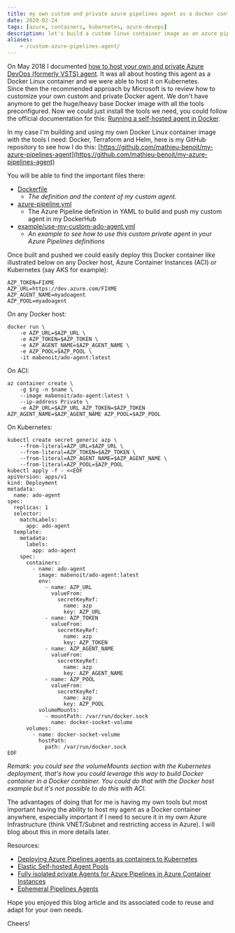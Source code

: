 ```yaml
---
title: my own custom and private azure pipelines agent as a docker container
date: 2020-02-24
tags: [azure, containers, kubernetes, azure-devops]
description: let's build a custom linux container image as an azure pipelines agent
aliases:
    - /custom-azure-pipelines-agent/
---
```

On May 2018 I documented [how to host your own and private Azure DevOps (formerly VSTS) agent](https://alwaysupalwayson.blogspot.com/2018/05/host-your-private-vsts-linux-agent-in.html). It was all about hosting this agent as a Docker Linux container and we were able to host it on Kubernetes.  
Since then the recommended approach by Microsoft is to review how to customize your own custom and private Docker agent. We don't have anymore to get the huge/heavy base Docker image with all the tools preconfigured. Now we could just install the tools we need, you could follow the official documentation for this: [Running a self-hosted agent in Docker](https://docs.microsoft.com/azure/devops/pipelines/agents/docker#linux).

In my case I'm building and using my own Docker Linux container image with the tools I need: Docker, Terraform and Helm, here is my GitHub repository to see how I do this: [https://github.com/mathieu-benoit/my-azure-pipelines-agent](https://github.com/mathieu-benoit/my-azure-pipelines-agent)

You will be able to find the important files there:
- [Dockerfile](https://github.com/mathieu-benoit/my-azure-pipelines-agent/blob/master/Dockerfile)
    - _The definition and the content of my custom agent._
- [azure-pipeline.yml](https://github.com/mathieu-benoit/my-azure-pipelines-agent/blob/master/azure-pipeline.yml)
    - The Azure Pipeline definition in YAML to build and push my custom agent in my DockerHub
- [example/use-my-custom-ado-agent.yml](https://github.com/mathieu-benoit/my-azure-pipelines-agent/blob/master/example/use-my-custom-ado-agent.yml)
    -  _An example to see how to use this custom private agent in your Azure Pipelines definitions_

Once built and pushed we could easily deploy this Docker container like illustrated below on any Docker host, Azure Container Instances (ACI) or Kubernetes (say AKS for example):
```
AZP_TOKEN=FIXME
AZP_URL=https://dev.azure.com/FIXME
AZP_AGENT_NAME=myadoagent
AZP_POOL=myadoagent
```

On any Docker host:
```
docker run \
    -e AZP_URL=$AZP_URL \
    -e AZP_TOKEN=$AZP_TOKEN \
    -e AZP_AGENT_NAME=$AZP_AGENT_NAME \
    -e AZP_POOL=$AZP_POOL \
    -it mabenoit/ado-agent:latest
```

On ACI:
```
az container create \
    -g $rg -n $name \
    --image mabenoit/ado-agent:latest \
    --ip-address Private \
    -e AZP_URL=$AZP_URL AZP_TOKEN=$AZP_TOKEN AZP_AGENT_NAME=$AZP_AGENT_NAME AZP_POOL=$AZP_POOL
```

On Kubernetes:
```
kubectl create secret generic azp \
    --from-literal=AZP_URL=$AZP_URL \
    --from-literal=AZP_TOKEN=$AZP_TOKEN \
    --from-literal=AZP_AGENT_NAME=$AZP_AGENT_NAME \
    --from-literal=AZP_POOL=$AZP_POOL
kubectl apply -f - <<EOF
apiVersion: apps/v1
kind: Deployment
metadata:
  name: ado-agent
spec:
  replicas: 1
  selector:
    matchLabels:
      app: ado-agent
  template:
    metadata:
      labels:
        app: ado-agent
    spec:
      containers:
        - name: ado-agent
          image: mabenoit/ado-agent:latest
          env:
            - name: AZP_URL
              valueFrom:
                secretKeyRef:
                  name: azp
                  key: AZP_URL
            - name: AZP_TOKEN
              valueFrom:
                secretKeyRef:
                  name: azp
                  key: AZP_TOKEN
            - name: AZP_AGENT_NAME
              valueFrom:
                secretKeyRef:
                  name: azp
                  key: AZP_AGENT_NAME
            - name: AZP_POOL
              valueFrom:
                secretKeyRef:
                  name: azp
                  key: AZP_POOL
          volumeMounts:
            - mountPath: /var/run/docker.sock
              name: docker-socket-volume
      volumes:
        - name: docker-socket-volume
          hostPath:
            path: /var/run/docker.sock
EOF
```

_Remark: you could see the volumeMounts section with the Kubernetes deployment, that's how you could leverage this way to build Docker container in a Docker container. You could do that with the Docker host example but it's not possible to do this with ACI._

The advantages of doing that for me is having my own tools but most important having the ability to host my agent as a Docker container anywhere, especially important if I need to secure it in my own Azure Infrastructure (think VNET/Subnet and restricting access in Azure). I will blog about this in more details later.

Resources:
- [Deploying Azure Pipelines agents as containers to Kubernetes](https://juliocasal.com/2020/01/14/deploying-azure-pipelines-agents-as-containers-to-kubernetes/)
- [Elastic Self-hosted Agent Pools](https://github.com/microsoft/azure-pipelines-agent/blob/master/docs/design/byos.md)
- [Fully isolated private Agents for Azure Pipelines in Azure Container Instances](https://www.henrybeen.nl/fully-isolated-private-agents-for-azure-pipelines-in-azure-container-instances/)
- [Ephemeral Pipelines Agents](https://github.com/microsoft/azure-pipelines-ephemeral-agents)

Hope you enjoyed this blog article and its associated code to reuse and adapt for your own needs.

Cheers!